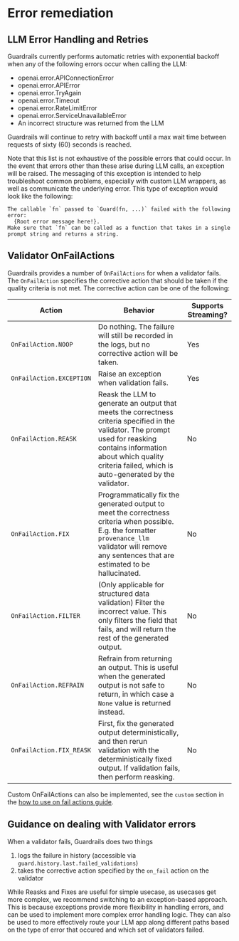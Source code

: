 # Error remediation

## LLM Error Handling and Retries
Guardrails currently performs automatic retries with exponential backoff when any of the following errors occur when calling the LLM:

- openai.error.APIConnectionError
- openai.error.APIError
- openai.error.TryAgain
- openai.error.Timeout
- openai.error.RateLimitError
- openai.error.ServiceUnavailableError
- An incorrect structure was returned from the LLM

Guardrails will continue to retry with backoff until a max wait time between requests of sixty (60) seconds is reached.

Note that this list is not exhaustive of the possible errors that could occur.  In the event that errors other than these arise during LLM calls, an exception will be raised.  The messaging of this exception is intended to help troubleshoot common problems, especially with custom LLM wrappers, as well as communicate the underlying error.  This type of exception would look like the following:

```log
The callable `fn` passed to `Guard(fn, ...)` failed with the following error:
  {Root error message here!}.
Make sure that `fn` can be called as a function that takes in a single prompt string and returns a string.
```


## Validator OnFailActions

Guardrails provides a number of `OnFailActions` for when a validator fails. The `OnFailAction` specifies the corrective action that should be taken if the quality criteria is not met. The corrective action can be one of the following:

| Action    | Behavior                                                                                                                                                                                               | Supports Streaming? | 
|-----------|--------------------------------------------------------------------------------------------------------------------------------------------------------------------------------------------------------|----| 
| `OnFailAction.NOOP`    | Do nothing. The failure will still be recorded in the logs, but no corrective action will be taken.                                                                                                    | Yes | 
| `OnFailAction.EXCEPTION`  | Raise an exception when validation fails.     | Yes | 
| `OnFailAction.REASK`   | Reask the LLM to generate an output that meets the correctness criteria specified in the validator.  The prompt used for reasking contains information about which quality criteria failed, which is auto-generated by the validator. | No | 
| `OnFailAction.FIX`     | Programmatically fix the generated output to meet the correctness criteria when possible. E.g. the formatter `provenance_llm` validator will remove any sentences that are estimated to be hallucinated.             | No | 
| `OnFailAction.FILTER`  | (Only applicable for structured data validation) Filter the incorrect value. This only filters the field that fails, and will return the rest of the generated output.                                                                                  | No | 
| `OnFailAction.REFRAIN` | Refrain from returning an output. This is useful when the generated output is not safe to return, in which case a `None` value is returned instead.                                                          | No | 
| `OnFailAction.FIX_REASK` | First, fix the generated output deterministically, and then rerun validation with the deterministically fixed output. If validation fails, then perform reasking.           | No | 


Custom OnFailActions can also be implemented, see the `custom` section in the [how to use on fail actions guide](../how_to_guides/use_on_fail_actions).

## Guidance on dealing with Validator errors

When a validator fails, Guardrails does two things

1. logs the failure in history (accessible via `guard.history.last.failed_validations`)
2. takes the corrective action specified by the `on_fail` action on the validator

While Reasks and Fixes are useful for simple usecase, as usecases get more complex, we recommend switching to an exception-based approach. This is because exceptions provide more flexibility in handling errors, and can be used to implement more complex error handling logic. They can also be used to more effectively route your LLM app along different paths based on the type of error that occured and which set of validators failed.